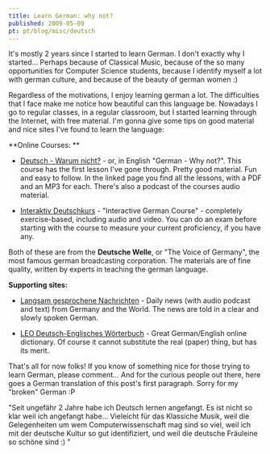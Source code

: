 ```yaml
---
title: Learn German: why not?
published: 2009-05-09
pt: pt/blog/misc/deutsch
---
```


It's mostly 2 years since I started to learn German.
I don't exactly why I started...
Perhaps because of Classical Music, because of the so many opportunities for Computer Science students, because I identify myself a lot with german culture, and because of the beauty of german women :)

Regardless of the motivations, I enjoy learning german a lot.
The difficulties that I face make me notice how beautiful can this language be.
Nowadays I go to regular classes, in a regular classroom, but I started learning through the Internet, with free material.
I'm gonna give some tips on good material and nice sites I've found to learn the language:

**Online Courses:
**
  * [Deutsch - Warum nicht?][1] - or, in English "German - Why not?".
     This course has the first lesson I've gone through. Pretty good material. Fun and easy to follow.
     In the linked page you find all the lessons, with a PDF and an MP3 for each.
     There's also a podcast of the courses audio material.

  * [Interaktiv Deutschkurs][2] -  "Interactive German Course" - completely exercise-based, including audio and video.
    You can do an exam before starting with the course to measure your  current proficiency, if you have any.

[1]: <http://www.dw-world.de/dw/0,,2548,00.html>
[2]: <http://deutschkurse.dw-world.de/KursPlattform/WebObjects/KursPlattform.woa/wo/4.1>

Both of these are from the **Deutsche Welle**, or "The Voice of Germany", the most famous german broadcasting corporation.
The materials are of fine quality, written by experts in teaching the german language.


**Supporting sites:**

  * [Langsam gesprochene Nachrichten][3] - Daily news (with audio podcast and text) from Germany and the World.
    The news are told in a clear and slowly spoken German.

  * [LEO Deutsch-Englisches Wörterbuch][4] - Great German/English online dictionary.
    Of course it cannot substitute the real (paper) thing, but has its merit.

[3]: <http://www.dw-world.de/dw/article/0,2144,2925601,00.html>
[4]: <http://dict.leo.org/>

That's all for now folks!
If you know of something nice for those trying to learn German, please comment...
And for the curious people out there, here goes a German translation of this post's first paragraph.
Sorry for my "broken" German :P

"Seit ungefähr 2 Jahre habe ich Deutsch lernen angefangt.
Es ist nicht so klar weil ich angefangt habe...
Vieleicht für das Klassiche Musik, weil die Gelegenheiten um wem Computerwissenschaft mag sind so viel, weil ich mit der deutsche Kultur so gut identifiziert, und weil die deutsche Fräuleine so schöne sind :) "

